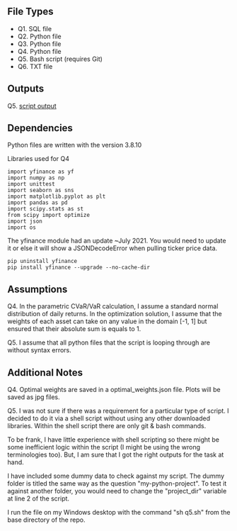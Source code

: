 ## File Types 

* Q1. SQL file
* Q2. Python file 
* Q3. Python file
* Q4. Python file 
* Q5. Bash script (requires Git)
* Q6. TXT file

## Outputs

Q5. [script output](https://github.com/JohnathanTan/Interview/blob/main/q5%20output.png)

## Dependencies 

Python files are written with the version 3.8.10

Libraries used for Q4
```
import yfinance as yf
import numpy as np
import unittest
import seaborn as sns
import matplotlib.pyplot as plt
import pandas as pd
import scipy.stats as st
from scipy import optimize
import json
import os
```

The yfinance module had an update ~July 2021. You would need to update it or else it will show a JSONDecodeError when pulling ticker price data.
```
pip uninstall yfinance
pip install yfinance --upgrade --no-cache-dir
```

## Assumptions

Q4. 
In the parametric CVaR/VaR calculation, I assume a standard normal distribution of daily returns.
In the optimization solution, I assume that the weights of each asset can take on any value in the domain [-1, 1] but ensured that their absolute sum is equals to 1.

Q5. 
I assume that all python files that the script is looping through are without syntax errors.

## Additional Notes

Q4.
Optimal weights are saved in a optimal_weights.json file.
Plots will be saved as jpg files.

Q5. 
I was not sure if there was a requirement for a particular type of script. I decided to do it via a shell script without using any other downloaded libraries. Within the shell script there are only git & bash commands. 

To be frank, I have little experience with shell scripting so there might be some inefficient logic within the script (I might be using the wrong terminologies too). But, I am sure that I got the right outputs for the task at hand.

I have included some dummy data to check against my script. The dummy folder is titled the same way as the question "my-python-project". To test it against another folder, you would need to change the "project_dir" variable at line 2 of the script.

I run the file on my Windows desktop with the command "sh q5.sh" from the base directory of the repo.
